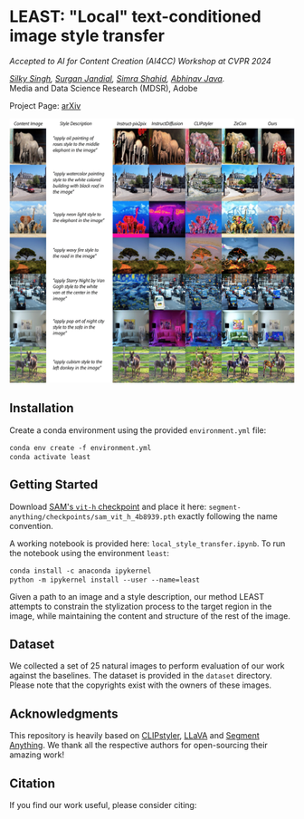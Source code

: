 # LEAST: "Local" text-conditioned image style transfer


*Accepted to AI for Content Creation (AI4CC) Workshop at CVPR 2024*

*[Silky Singh](https://silky1708.github.io/), [Surgan Jandial](https://surgan12.github.io/), [Simra Shahid](https://scholar.google.com/citations?user=RXM-KSQAAAAJ&hl=en), [Abhinav Java](https://java-abhinav07.github.io/).*  
Media and Data Science Research (MDSR), Adobe


Project Page: [arXiv]()


![local style transfer teaser](assets/main_qual_results.png)


## Installation


Create a conda environment using the provided `environment.yml` file:  

```
conda env create -f environment.yml  
conda activate least
```



## Getting Started



Download [SAM's `vit-h` checkpoint](https://github.com/facebookresearch/segment-anything?tab=readme-ov-file#model-checkpoints) and place it here: `segment-anything/checkpoints/sam_vit_h_4b8939.pth` exactly following the name convention.


A working notebook is provided here: `local_style_transfer.ipynb`. To run the notebook using the environment `least`:  
```
conda install -c anaconda ipykernel  
python -m ipykernel install --user --name=least
```


Given a path to an image and a style description, our method LEAST attempts to constrain the stylization process to the target region in the image, while maintaining the content and structure of the rest of the image.



## Dataset


We collected a set of 25 natural images to perform evaluation of our work against the baselines. The dataset is provided in the `dataset` directory. Please note that the copyrights exist with the owners of these images.




## Acknowledgments


This repository is heavily based on [CLIPstyler](https://github.com/cyclomon/CLIPstyler), [LLaVA](https://github.com/haotian-liu/LLaVA) and [Segment Anything](https://github.com/facebookresearch/segment-anything). We thank all the respective authors for open-sourcing their amazing work!



## Citation


If you find our work useful, please consider citing:






